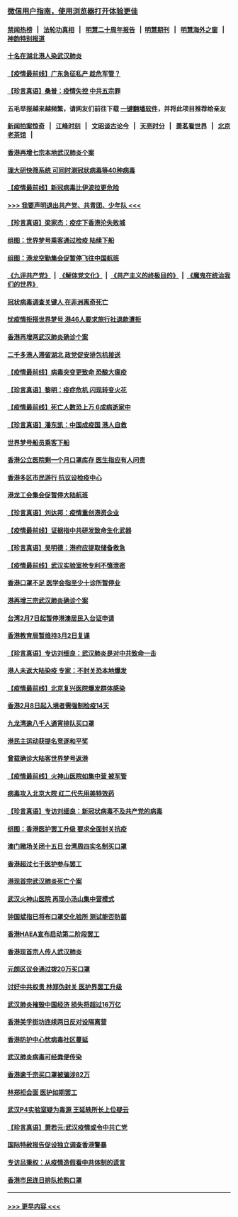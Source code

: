 ### [微信用户指南，使用浏览器打开体验更佳](https://github.com/gfw-breaker/banned-news1/blob/master/indexes/wechat-guide.md?t=0)
#### [禁闻热榜](热点新闻.md?t=0)  &nbsp;&nbsp;|&nbsp;&nbsp; [法轮功真相](https://github.com/gfw-breaker/truth/blob/master/README.md?t=0) &nbsp;&nbsp;|&nbsp;&nbsp; [明慧二十周年报告](https://github.com/gfw-breaker/mh-reports/blob/master/README.md?t=0) &nbsp;&nbsp;|&nbsp;&nbsp;[明慧期刊](https://github.com/gfw-breaker/mh-qikan) &nbsp;&nbsp;|&nbsp;&nbsp; [明慧海外之窗](https://github.com/gfw-breaker/mh-news/blob/master/README.md?t=0) &nbsp;&nbsp;|&nbsp;&nbsp; [神韵特别报道](https://github.com/gfw-breaker/mh-news/blob/master/shenyun.md?t=0)
#### [十名在湖北港人染武汉肺炎](../pages/nsc415/n11864807.md?t=02130944) 
#### [【疫情最前线】广东急征私产 趁危军管？](../pages/nsc415/n11864205.md?t=02130944) 
#### [【珍言真语】桑普：疫情失控 中共五宗罪](../pages/nsc415/n11864157.md?t=02130944) 
#### 五毛举报越来越频繁，请网友们前往下载 [一键翻墙软件](https://github.com/gfw-breaker/ssr-accounts)，并将此项目推荐给亲友
#### [新闻拍案惊奇](https://github.com/gfw-breaker/banned-news1/blob/master/pages/link4.md) &nbsp;&nbsp;|&nbsp;&nbsp; [江峰时刻](https://github.com/gfw-breaker/banned-news1/blob/master/pages/link4.md) &nbsp;&nbsp;|&nbsp;&nbsp; [文昭谈古论今](https://github.com/gfw-breaker/banned-news1/blob/master/pages/link4.md) &nbsp;&nbsp;|&nbsp;&nbsp; [天亮时分](https://github.com/gfw-breaker/banned-news1/blob/master/pages/link4.md) &nbsp;&nbsp;|&nbsp;&nbsp; [萧茗看世界](https://github.com/gfw-breaker/banned-news1/blob/master/pages/link4.md) &nbsp;&nbsp;|&nbsp;&nbsp; [北京老茶馆](https://github.com/gfw-breaker/banned-news1/blob/master/pages/link4.md) &nbsp;&nbsp;|&nbsp;&nbsp; 
#### [香港再增七宗本地武汉肺炎个案](../pages/nsc415/n11862405.md?t=02130944) 
#### [理大研快筛系统 可同时测冠状病毒等40种病毒](../pages/nsc415/n11862376.md?t=02130944) 
#### [【疫情最前线】新冠病毒比伊波拉更危险](../pages/nsc415/n11862199.md?t=02130944) 
#### [>>> 我要声明退出共产党、共青团、少年队 <<<](https://github.com/begood0513/goodnews/blob/master/quit/letter.md) 
#### [【珍言真语】梁家杰：疫症下香港沦失败城](../pages/nsc415/n11861588.md?t=02130944) 
#### [组图：世界梦号乘客通过检疫 陆续下船](../pages/nsc415/n11858302.md?t=02130944) 
#### [组图：港龙空勤集会促暂停飞往中国航班](../pages/nsc415/n11858190.md?t=02130944) 
#### [《九评共产党》](https://github.com/begood0513/9ping.md/blob/master/README.md) &nbsp;|&nbsp; [《解体党文化》](../../../../jtdwh.md/blob/master/README.md)  &nbsp;|&nbsp; [《共产主义的终极目的》](../../../../gczydzjmd.md/blob/master/README.md) &nbsp;|&nbsp; [《魔鬼在统治我们的世界》](../../../../mgztzwmdsj.md/blob/master/README.md) 
#### [冠状病毒调查关键人 在非洲离奇死亡](../pages/nsc415/n11859798.md?t=02130944) 
#### [忧疫情拒搭世界梦号 港46人要求旅行社退款遭拒](../pages/nsc415/n11859849.md?t=02130944) 
#### [香港再增两武汉肺炎确诊个案](../pages/nsc415/n11859833.md?t=02130944) 
#### [二千多港人滞留湖北 政党促安排包机接送](../pages/nsc415/n11859831.md?t=02130944) 
#### [【疫情最前线】病毒突变更致命 恐酿大瘟疫](../pages/nsc415/n11859604.md?t=02130944) 
#### [【珍言真语】黎明：疫症危机 闪现转变火花](../pages/nsc415/n11859199.md?t=02130944) 
#### [【疫情最前线】死亡人数恐上万 6成病逝家中](../pages/nsc415/n11856687.md?t=02130944) 
#### [【珍言真语】潘东凯：中国成疫国 港人自救](../pages/nsc415/n11856962.md?t=02130944) 
#### [世界梦号船员乘客下船](../pages/nsc415/n11856883.md?t=02130944) 
#### [香港公立医院剩一个月口罩库存 医生指应有人问责](../pages/nsc415/n11856875.md?t=02130944) 
#### [香港多区市民游行 抗议设检疫中心](../pages/nsc415/n11856866.md?t=02130944) 
#### [港龙工会集会促暂停大陆航班](../pages/nsc415/n11856840.md?t=02130944) 
#### [【珍言真语】刘达邦：疫情重创港资企业](../pages/nsc415/n11854274.md?t=02130944) 
#### [【疫情最前线】证据指中共研发致命生化武器](../pages/nsc415/n11853087.md?t=02130944) 
#### [【珍言真语】吴明德：港府应提取储备救急](../pages/nsc415/n11852734.md?t=02130944) 
#### [【疫情最前线】武汉实验室抢专利不慎泄密](../pages/nsc415/n11850310.md?t=02130944) 
#### [香港口罩不足 医学会指至少十诊所暂停业](../pages/nsc415/n11850301.md?t=02130944) 
#### [港再增三宗武汉肺炎确诊个案](../pages/nsc415/n11850328.md?t=02130944) 
#### [台湾2月7日起暂停港澳居民入台证申请](../pages/nsc415/n11850304.md?t=02130944) 
#### [香港教育局暂维持3月2日复课](../pages/nsc415/n11850260.md?t=02130944) 
#### [【珍言真语】专访刘细良：武汉肺炎是对中共致命一击](../pages/nsc415/n11849934.md?t=02130944) 
#### [港人未返大陆染疫 专家：不封关恐本地爆发](../pages/nsc415/n11848021.md?t=02130944) 
#### [【疫情最前线】北京复兴医院爆发群体感染](../pages/nsc415/n11847626.md?t=02130944) 
#### [香港2月8日起入境者需强制检疫14天](../pages/nsc415/n11847658.md?t=02130944) 
#### [九龙湾逾八千人通宵排队买口罩](../pages/nsc415/n11847647.md?t=02130944) 
#### [港民主运动获提名竞逐和平奖](../pages/nsc415/n11847633.md?t=02130944) 
#### [曾载确诊大陆客世界梦号返港](../pages/nsc415/n11847608.md?t=02130944) 
#### [【疫情最前线】火神山医院如集中营 被军管](../pages/nsc415/n11847524.md?t=02130944) 
#### [病毒攻入北京大院 红二代先用美特效药](../pages/nsc415/n11847427.md?t=02130944) 
#### [【珍言真语】专访刘细良：新冠状病毒不及共产党的病毒](../pages/nsc415/n11847164.md?t=02130944) 
#### [组图：香港医护罢工升级 要求全面封关抗疫](../pages/nsc415/n11844107.md?t=02130944) 
#### [澳门赌场关闭十五日 台湾周四实名制买口罩](../pages/nsc415/n11845083.md?t=02130944) 
#### [香港超过七千医护参与罢工](../pages/nsc415/n11845051.md?t=02130944) 
#### [港现首宗武汉肺炎死亡个案](../pages/nsc415/n11844998.md?t=02130944) 
#### [武汉火神山医院 再现小汤山集中营模式](../pages/nsc415/n11844763.md?t=02130944) 
#### [钟国斌指已将布口罩交化验所 测试能否防菌](../pages/nsc415/n11842783.md?t=02130944) 
#### [香港HAEA宣布启动第二阶段罢工](../pages/nsc415/n11842723.md?t=02130944) 
#### [香港现首宗人传人武汉肺炎](../pages/nsc415/n11842766.md?t=02130944) 
#### [元朗区议会通过拨20万买口罩](../pages/nsc415/n11842754.md?t=02130944) 
#### [讨好中共权贵 林郑伪封关 医护界罢工升级](../pages/nsc415/n11842359.md?t=02130944) 
#### [武汉肺炎摧毁中国经济 损失将超过16万亿](../pages/nsc415/n11839723.md?t=02130944) 
#### [香港美孚街坊连续两日反对设隔离营](../pages/nsc415/n11839962.md?t=02130944) 
#### [香港防护中心忧病毒社区蔓延](../pages/nsc415/n11839933.md?t=02130944) 
#### [武汉肺炎病毒可经粪便传染](../pages/nsc415/n11839939.md?t=02130944) 
#### [香港逾千宗买口罩被骗涉82万](../pages/nsc415/n11839914.md?t=02130944) 
#### [林郑拒会面 医护如期罢工](../pages/nsc415/n11839892.md?t=02130944) 
#### [武汉P4实验室疑为毒源 王延轶所长上位疑云](../pages/nsc415/n11835543.md?t=02130944) 
#### [【珍言真语】萧若元:武汉疫情或令中共亡党](../pages/nsc415/n11829394.md?t=02130944) 
#### [国际特赦报告促设独立调查香港警暴](../pages/nsc415/n11833845.md?t=02130944) 
#### [专访吕秉权：从疫情造假看中共体制的谎言](../pages/nsc415/n11833813.md?t=02130944) 
#### [香港市民连日排队抢购口罩](../pages/nsc415/n11833794.md?t=02130944) 

----
#### [ >>> 更早内容 <<< ](../indexes/nsc415-earlier.md)
